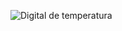 ![Digital de temperatura](https://github.com/Brandon-SR/Sensores_R2/assets/132231023/82d99996-5c15-4b58-91d2-073b891f9045)
